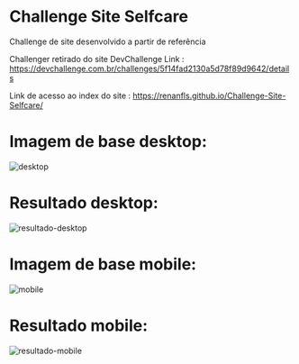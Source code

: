 # Challenge Site Selfcare
Challenge de site desenvolvido a partir de referência

Challenger retirado do site DevChallenge
Link : https://devchallenge.com.br/challenges/5f14fad2130a5d78f89d9642/details

Link de acesso ao index do site : https://renanfls.github.io/Challenge-Site-Selfcare/

#

# Imagem de base desktop:
![desktop](https://user-images.githubusercontent.com/78867248/149231631-5ccb7f93-45c5-4ad6-b0de-0f72bb865892.png)

# Resultado desktop:
![resultado-desktop](https://user-images.githubusercontent.com/78867248/149235585-a3a008c0-6944-4258-8ca7-9de1b20814c2.png)

# Imagem de base mobile:
![mobile](https://user-images.githubusercontent.com/78867248/149231714-3ca8105e-12db-48f2-9199-357571f839c9.png)

# Resultado mobile:
![resultado-mobile](https://user-images.githubusercontent.com/78867248/149235576-47f021d8-3221-4249-9106-16c66241b70c.png)

